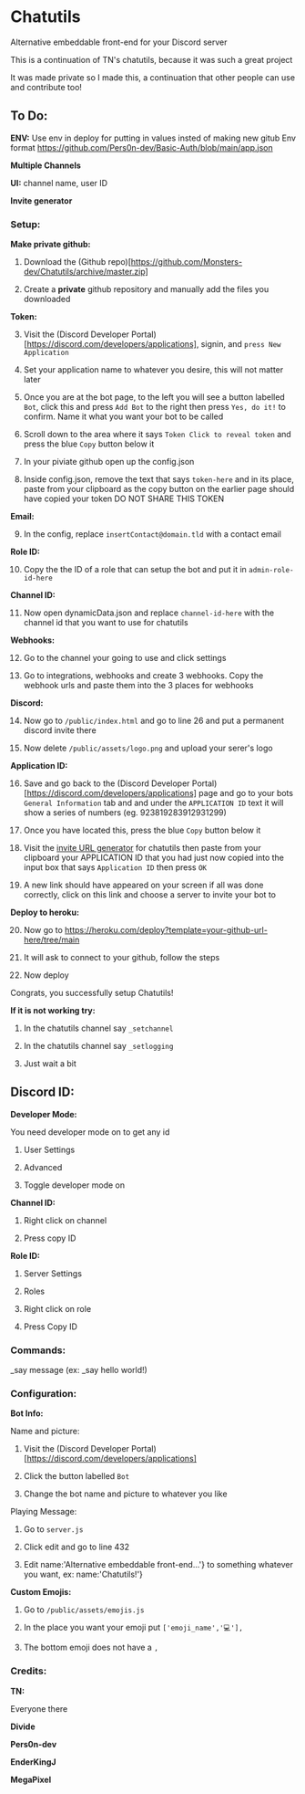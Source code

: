 # Chatutils
Alternative embeddable front-end for your Discord server

This is a continuation of TN's chatutils, because it was such a great project

It was made private so I made this, a continuation that other people can use and contribute too!

## To Do:

**ENV:**
Use env in deploy for putting in values insted of making new gitub
Env format https://github.com/Pers0n-dev/Basic-Auth/blob/main/app.json

**Multiple Channels**

**UI:**
channel name, user ID

**Invite generator**

### Setup:

**Make private github:**

1. Download the (Github repo)[https://github.com/Monsters-dev/Chatutils/archive/master.zip]

2. Create a **private** github repository and manually add the files you downloaded

**Token:**

3. Visit the (Discord Developer Portal)[https://discord.com/developers/applications], signin, and `press New Application`

4. Set your application name to whatever you desire, this will not matter later

5. Once you are at the bot page, to the left you will see a button labelled `Bot`, click this and press `Add Bot` to the right then press `Yes, do it!` to confirm. Name it what you want your bot to be called

6. Scroll down to the area where it says `Token Click to reveal token` and press the blue `Copy` button below it

7. In your piviate github open up the config.json

8. Inside config.json, remove the text that says `token-here` and in its place, paste from your clipboard as the copy button on the earlier page should have copied your token DO NOT SHARE THIS TOKEN 

**Email:**

9. In the config, replace `insertContact@domain.tld` with a contact email

**Role ID:**

10. Copy the the ID of a role that can setup the bot and put it in `admin-role-id-here`

**Channel ID:**

11. Now open dynamicData.json and replace `channel-id-here` with the channel id that you want to use for chatutils

**Webhooks:**

12. Go to the channel your going to use and click settings

13. Go to integrations, webhooks and create 3 webhooks. Copy the webhook urls and paste them into the 3 places for webhooks

**Discord:**

14. Now go to `/public/index.html` and go to line 26 and put a permanent discord invite there

15. Now delete `/public/assets/logo.png` and upload your serer's logo

**Application ID:**

16. Save and go back to the (Discord Developer Portal)[https://discord.com/developers/applications] page and go to your bots `General Information` tab and and under the `APPLICATION ID` text it will show a series of numbers (eg. 923819283912931299)

17. Once you have located this, press the blue `Copy` button below it

18. Visit the [invite URL generator](https://pers0n-dev.github.io/Chatutils-invite-generator) for chatutils then paste from your clipboard your APPLICATION ID that you had just now copied into the input box that says `Application ID` then press `OK`

19. A new link should have appeared on your screen if all was done correctly, click on this link and choose a server to invite your bot to

**Deploy to heroku:**

20. Now go to https://heroku.com/deploy?template=your-github-url-here/tree/main

21. It will ask to connect to your github, follow the steps

22. Now deploy

Congrats, you successfully setup Chatutils!

**If it is not working try:**

1. In the chatutils channel say `_setchannel`

2. In the chatutils channel say `_setlogging`

3. Just wait a bit

## Discord ID:

**Developer Mode:**

You need developer mode on to get any id

1. User Settings

2. Advanced

3. Toggle developer mode on

**Channel ID:**

1. Right click on channel 

2. Press copy ID

**Role ID:**

1. Server Settings

2. Roles

3. Right click on role

4. Press Copy ID

### Commands:

_say message (ex: _say hello world!)

### Configuration:

**Bot Info:**

Name and picture:

1. Visit the (Discord Developer Portal)[https://discord.com/developers/applications]

2. Click the button labelled `Bot`

3. Change the bot name and picture to whatever you like

Playing Message:

1. Go to `server.js`

2. Click edit and go to line 432

3. Edit  name:'Alternative embeddable front-end...'} to something whatever you want, ex: name:'Chatutils!'}

**Custom Emojis:**

1. Go to `/public/assets/emojis.js` 

2. In the place you want your emoji put `['emoji_name','💻'],`

3. The bottom emoji does not have a `,`

### Credits:

**TN:** 

Everyone there

**Divide**

**Pers0n-dev**

**EnderKingJ**

**MegaPixel**

